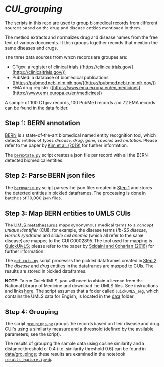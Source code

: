 *CUI_grouping*
==============
The scripts in this repo are used to group biomedical records from different sources based on the drug and disease entities mentioned in them.

The method extracts and normalizes drug and disease names from the free text of various documents. It then groups together records that mention the same diseases and drugs.

The three data sources from which records are grouped are:

- CTgov: a register of clinical trials ([https://clinicaltrials.gov/](https://clinicaltrials.gov/))
- PubMed: a database of biomedical publications ([https://pubmed.ncbi.nlm.nih.gov/](https://pubmed.ncbi.nlm.nih.gov/))
- EMA drug register ([https://www.ema.europa.eu/en/medicines](https://www.ema.europa.eu/en/medicines))

A sample of 100 CTgov records, 100 PubMed records and 72 EMA records can be found in the [data](data/) folder.

## Step 1: BERN annotation
[BERN](https://github.com/dmis-lab/bern) is a state-of-the-art biomedical named entity recognition tool, which detects entities of types *disease*, *drug*, *gene*, *species* and *mutation*. Please refer to the paper by [Kim et al. (2019)](https://ieeexplore.ieee.org/document/8730332) for further information.

The [`bernotate.py`](code/bernotate.py) script creates a json file per record with all the BERN-detected biomedical entities.

## Step 2: Parse BERN json files
The [`bernparse.py`](code/bernparse.py) script parses the json files created in [Step 1](#step-1-bern-annotation) and stores the detected entities in pickled dataframes. The processing is done in batches of 10,000 json files.

## Step 3: Map BERN entities to UMLS CUIs
The [UMLS metathesaurus](https://www.nlm.nih.gov/research/umls/knowledge_sources/metathesaurus/index.html) maps synonymous medical terms to a *concept unique identifier* (CUI); for example, the disease terms *Hb-SS disease*, *Herrick syndrome* and *sickle cell anemia* (which all refer to the same disease) are mapped to the CUI C0002895. The tool used for mapping is [QuickUMLS](https://github.com/Georgetown-IR-Lab/QuickUMLS); please refer to the paper by [Soldaini and Goharian (2016)](http://ir.cs.georgetown.edu/downloads/quickumls.pdf) for further information.

The [`get_cuis.py`](code/get_cuis.py) script processes the pickled dataframes created in [Step 2](#step-2-parse-bern-json-files). The *disease* and *drug* entities in the dataframes are mapped to CUIs. The results are stored in pickled dataframes.

**NOTE**: To run QuickUMLS, you will need to obtain a license from the National Library of Medicine and download the UMLS files. See instructions and links [here](https://github.com/Georgetown-IR-Lab/QuickUMLS). The script assumes that a folder called `quickUMLS_eng`, which contains the UMLS data for English, is located in the [data](data/) folder.

## Step 4: Grouping
The script [`groupings.py`](code/groupings.py) groups the records based on their disease and drug CUI's using a similarity measure and a threshold (defined by the available parameters; see the script).

The results of grouping the sample data using cosine similarity and a distance threshold of 0.4 (i.e. similarity threshold 0.6) can be found in [data/groupings](data/groupings/); these results are examined in the notebook [`results_explore.ipynb`](notebook/results_explore.ipynb).
